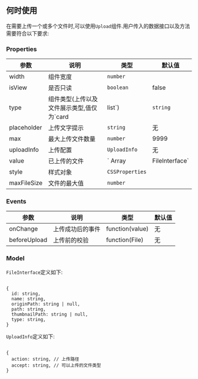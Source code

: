 ## 何时使用

在需要上传一个或多个文件时,可以使用`Upload`组件.用户传入的数据接口以及方法需要符合以下要求:

### Properties

| 参数         | 说明                             | 类型               | 默认值 |
| ------------ | -------------------------------- | ------------------ | ------ |
| width   | 组件宽度 | `number`           |        | 300
| isView        | 是否只读                  | `boolean`      |   false     |
| type        | 组件类型(上传以及文件展示类型,值仅为`card|list`)                        | `string`    |    `card`    |
| placeholder    | 上传文字提示                           | `string`    |  无      |
| max  | 最大上传文件数量                     | `number` |     9999   |
| uploadInfo   | 上传配置                   | `UploadInfo` |  无      |
| value         |  已上传的文件      | ` Array<FileInterface> | FileInterface` |        |
| style   | 样式对象                 | `CSSProperties`    |        |
| maxFileSize   |  文件的最大值                | `number`    |        |


### Events

| 参数              | 说明                       | 类型                        | 默认值 |
| ----------------- | -------------------------- | --------------------------- | ------ |
| onChange          | 上传成功后的事件 | function(value)     | 无     |
| beforeUpload   | 上传前的校验                 | function(File)   |     无   |

### Model

`FileInterface`定义如下:

```

{
  id: string,
  name: string,
  originPath: string | null,
  path: string,
  thumbnailPath: string | null,
  type: string,
}

```

`UploadInfo`定义如下:

```

{
  action: string, // 上传路径
  accept: string, // 可以上传的文件类型
}

```
